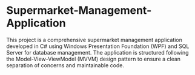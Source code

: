 # Supermarket-Management-Application
This project is a comprehensive supermarket management application developed in C# using Windows Presentation Foundation (WPF) and SQL Server for database management. The application is structured following the Model-View-ViewModel (MVVM) design pattern to ensure a clean separation of concerns and maintainable code.
